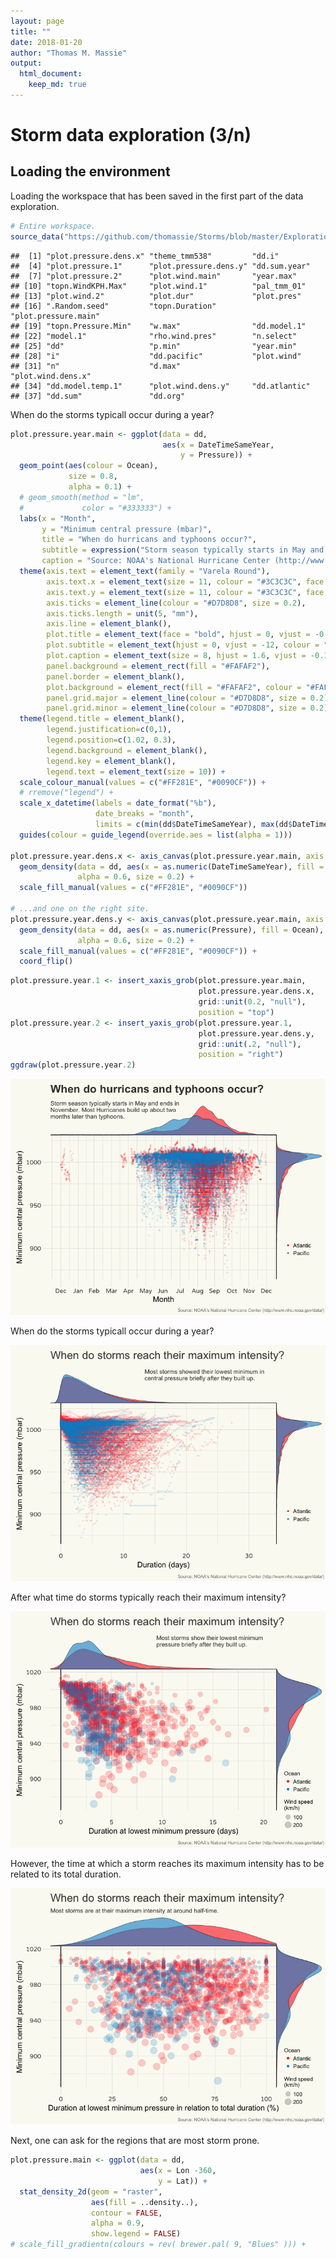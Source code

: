 ```yaml
---
layout: page
title: ""
date: 2018-01-20
author: "Thomas M. Massie"
output:
  html_document:
    keep_md: true
---
```













# Storm data exploration (3/n)



## Loading the environment

Loading the workspace that has been saved in the first part of the data exploration.

```r
# Entire workspace.
source_data("https://github.com/thomassie/Storms/blob/master/Exploration/StormDataWorkSpace.RData?raw=true")
```

```
##  [1] "plot.pressure.dens.x" "theme_tmm538"         "dd.i"                
##  [4] "plot.pressure.1"      "plot.pressure.dens.y" "dd.sum.year"         
##  [7] "plot.pressure.2"      "plot.wind.main"       "year.max"            
## [10] "topn.WindKPH.Max"     "plot.wind.1"          "pal_tmm_01"          
## [13] "plot.wind.2"          "plot.dur"             "plot.pres"           
## [16] ".Random.seed"         "topn.Duration"        "plot.pressure.main"  
## [19] "topn.Pressure.Min"    "w.max"                "dd.model.1"          
## [22] "model.1"              "rho.wind.pres"        "n.select"            
## [25] "dd"                   "p.min"                "year.min"            
## [28] "i"                    "dd.pacific"           "plot.wind"           
## [31] "n"                    "d.max"                "plot.wind.dens.x"    
## [34] "dd.model.temp.1"      "plot.wind.dens.y"     "dd.atlantic"         
## [37] "dd.sum"               "dd.org"
```


When do the storms typicall occur during a year?

```r
plot.pressure.year.main <- ggplot(data = dd,
                                  aes(x = DateTimeSameYear,
                                      y = Pressure)) + 
  geom_point(aes(colour = Ocean),
             size = 0.8,
             alpha = 0.1) +
  # geom_smooth(method = "lm",
  #             color = "#333333") +
  labs(x = "Month", 
       y = "Minimum central pressure (mbar)",
       title = "When do hurricans and typhoons occur?",
       subtitle = expression("Storm season typically starts in May and ends in \nNovember. Most Hurricanes build up about two \nmonths later than typhoons."),
       caption = "Source: NOAA's National Hurricane Center (http://www.nhc.noaa.gov/data/)") +
  theme(axis.text = element_text(family = "Varela Round"),
        axis.text.x = element_text(size = 11, colour = "#3C3C3C", face = "bold", vjust = 1),
        axis.text.y = element_text(size = 11, colour = "#3C3C3C", face = "bold", vjust = 0.5),
        axis.ticks = element_line(colour = "#D7D8D8", size = 0.2),
        axis.ticks.length = unit(5, "mm"),
        axis.line = element_blank(),
        plot.title = element_text(face = "bold", hjust = 0, vjust = -0.5, colour = "#3C3C3C", size = 20),
        plot.subtitle = element_text(hjust = 0, vjust = -12, colour = "#3C3C3C", size = 11),
        plot.caption = element_text(size = 8, hjust = 1.6, vjust = -0.1, colour = "#7F8182"),
        panel.background = element_rect(fill = "#FAFAF2"),
        panel.border = element_blank(),
        plot.background = element_rect(fill = "#FAFAF2", colour = "#FAFAF2"),
        panel.grid.major = element_line(colour = "#D7D8D8", size = 0.2),
        panel.grid.minor = element_line(colour = "#D7D8D8", size = 0.2)) +
  theme(legend.title = element_blank(),
        legend.justification=c(0,1),
        legend.position=c(1.02, 0.3),
        legend.background = element_blank(),
        legend.key = element_blank(),
        legend.text = element_text(size = 10)) +
  scale_colour_manual(values = c("#FF281E", "#0090CF")) +
  # rremove("legend") +
  scale_x_datetime(labels = date_format("%b"),
                   date_breaks = "month",
                   limits = c(min(dd$DateTimeSameYear), max(dd$DateTimeSameYear))) +
  guides(colour = guide_legend(override.aes = list(alpha = 1)))

plot.pressure.year.dens.x <- axis_canvas(plot.pressure.year.main, axis = "x") + 
  geom_density(data = dd, aes(x = as.numeric(DateTimeSameYear), fill = Ocean),
               alpha = 0.6, size = 0.2) +
  scale_fill_manual(values = c("#FF281E", "#0090CF"))

# ...and one on the right site.
plot.pressure.year.dens.y <- axis_canvas(plot.pressure.year.main, axis = "y", coord_flip = TRUE) +
  geom_density(data = dd, aes(x = as.numeric(Pressure), fill = Ocean),
               alpha = 0.6, size = 0.2) +
  scale_fill_manual(values = c("#FF281E", "#0090CF")) +
  coord_flip()
```


```r
plot.pressure.year.1 <- insert_xaxis_grob(plot.pressure.year.main, 
                                          plot.pressure.year.dens.x, 
                                          grid::unit(0.2, "null"), 
                                          position = "top")
plot.pressure.year.2 <- insert_yaxis_grob(plot.pressure.year.1, 
                                          plot.pressure.year.dens.y, 
                                          grid::unit(.2, "null"), 
                                          position = "right")
ggdraw(plot.pressure.year.2)
```

![](StormDataExploration_3_files/figure-html/unnamed-chunk-5-1.png)<!-- -->


When do the storms typicall occur during a year?


![](StormDataExploration_3_files/figure-html/unnamed-chunk-7-1.png)<!-- -->


After what time do storms typically reach their maximum intensity?


![](StormDataExploration_3_files/figure-html/unnamed-chunk-9-1.png)<!-- -->


However, the time at which a storm reaches its maximum intensity has to be related to its total duration.


![](StormDataExploration_3_files/figure-html/unnamed-chunk-11-1.png)<!-- -->


Next, one can ask for the regions that are most storm prone.

```r
plot.pressure.main <- ggplot(data = dd,
                             aes(x = Lon -360,
                                 y = Lat)) +
  stat_density_2d(geom = "raster",
                  aes(fill = ..density..),
                  contour = FALSE,
                  alpha = 0.9,
                  show.legend = FALSE)
# scale_fill_gradientn(colours = rev( brewer.pal( 9, "Blues" ))) +
```








